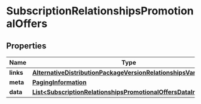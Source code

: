 

# SubscriptionRelationshipsPromotionalOffers


## Properties

| Name | Type | Description | Notes |
|------------ | ------------- | ------------- | -------------|
|**links** | [**AlternativeDistributionPackageVersionRelationshipsVariantsLinks**](AlternativeDistributionPackageVersionRelationshipsVariantsLinks.md) |  |  [optional] |
|**meta** | [**PagingInformation**](PagingInformation.md) |  |  [optional] |
|**data** | [**List&lt;SubscriptionRelationshipsPromotionalOffersDataInner&gt;**](SubscriptionRelationshipsPromotionalOffersDataInner.md) |  |  [optional] |



